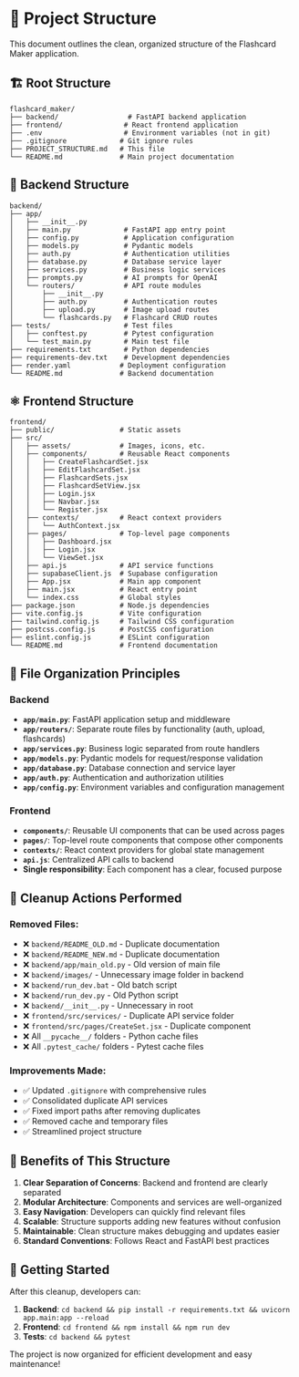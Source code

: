 # 📁 Project Structure

This document outlines the clean, organized structure of the Flashcard Maker application.

## 🏗️ Root Structure
```
flashcard_maker/
├── backend/                 # FastAPI backend application
├── frontend/               # React frontend application  
├── .env                    # Environment variables (not in git)
├── .gitignore             # Git ignore rules
├── PROJECT_STRUCTURE.md   # This file
└── README.md              # Main project documentation
```

## 🔧 Backend Structure
```
backend/
├── app/
│   ├── __init__.py
│   ├── main.py             # FastAPI app entry point
│   ├── config.py           # Application configuration
│   ├── models.py           # Pydantic models
│   ├── auth.py             # Authentication utilities
│   ├── database.py         # Database service layer
│   ├── services.py         # Business logic services
│   ├── prompts.py          # AI prompts for OpenAI
│   └── routers/            # API route modules
│       ├── __init__.py
│       ├── auth.py         # Authentication routes
│       ├── upload.py       # Image upload routes
│       └── flashcards.py   # Flashcard CRUD routes
├── tests/                  # Test files
│   ├── conftest.py         # Pytest configuration
│   └── test_main.py        # Main test file
├── requirements.txt        # Python dependencies
├── requirements-dev.txt    # Development dependencies
├── render.yaml            # Deployment configuration
└── README.md              # Backend documentation
```

## ⚛️ Frontend Structure
```
frontend/
├── public/                # Static assets
├── src/
│   ├── assets/            # Images, icons, etc.
│   ├── components/        # Reusable React components
│   │   ├── CreateFlashcardSet.jsx
│   │   ├── EditFlashcardSet.jsx
│   │   ├── FlashcardSets.jsx
│   │   ├── FlashcardSetView.jsx
│   │   ├── Login.jsx
│   │   ├── Navbar.jsx
│   │   └── Register.jsx
│   ├── contexts/          # React context providers
│   │   └── AuthContext.jsx
│   ├── pages/             # Top-level page components
│   │   ├── Dashboard.jsx
│   │   ├── Login.jsx
│   │   └── ViewSet.jsx
│   ├── api.js             # API service functions
│   ├── supabaseClient.js  # Supabase configuration
│   ├── App.jsx            # Main app component
│   ├── main.jsx           # React entry point
│   └── index.css          # Global styles
├── package.json           # Node.js dependencies
├── vite.config.js         # Vite configuration
├── tailwind.config.js     # Tailwind CSS configuration
├── postcss.config.js      # PostCSS configuration
├── eslint.config.js       # ESLint configuration
└── README.md              # Frontend documentation
```

## 📝 File Organization Principles

### Backend
- **`app/main.py`**: FastAPI application setup and middleware
- **`app/routers/`**: Separate route files by functionality (auth, upload, flashcards)
- **`app/services.py`**: Business logic separated from route handlers
- **`app/models.py`**: Pydantic models for request/response validation
- **`app/database.py`**: Database connection and service layer
- **`app/auth.py`**: Authentication and authorization utilities
- **`app/config.py`**: Environment variables and configuration management

### Frontend
- **`components/`**: Reusable UI components that can be used across pages
- **`pages/`**: Top-level route components that compose other components
- **`contexts/`**: React context providers for global state management
- **`api.js`**: Centralized API calls to backend
- **Single responsibility**: Each component has a clear, focused purpose

## 🧹 Cleanup Actions Performed

### Removed Files:
- ❌ `backend/README_OLD.md` - Duplicate documentation
- ❌ `backend/README_NEW.md` - Duplicate documentation  
- ❌ `backend/app/main_old.py` - Old version of main file
- ❌ `backend/images/` - Unnecessary image folder in backend
- ❌ `backend/run_dev.bat` - Old batch script
- ❌ `backend/run_dev.py` - Old Python script
- ❌ `backend/__init__.py` - Unnecessary in root
- ❌ `frontend/src/services/` - Duplicate API service folder
- ❌ `frontend/src/pages/CreateSet.jsx` - Duplicate component
- ❌ All `__pycache__/` folders - Python cache files
- ❌ All `.pytest_cache/` folders - Pytest cache files

### Improvements Made:
- ✅ Updated `.gitignore` with comprehensive rules
- ✅ Consolidated duplicate API services
- ✅ Fixed import paths after removing duplicates
- ✅ Removed cache and temporary files
- ✅ Streamlined project structure

## 🎯 Benefits of This Structure

1. **Clear Separation of Concerns**: Backend and frontend are clearly separated
2. **Modular Architecture**: Components and services are well-organized
3. **Easy Navigation**: Developers can quickly find relevant files
4. **Scalable**: Structure supports adding new features without confusion
5. **Maintainable**: Clean structure makes debugging and updates easier
6. **Standard Conventions**: Follows React and FastAPI best practices

## 🚀 Getting Started

After this cleanup, developers can:

1. **Backend**: `cd backend && pip install -r requirements.txt && uvicorn app.main:app --reload`
2. **Frontend**: `cd frontend && npm install && npm run dev`
3. **Tests**: `cd backend && pytest`

The project is now organized for efficient development and easy maintenance!
